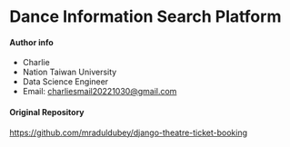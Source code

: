 # Dance Information Search Platform



#### Author info
- Charlie
- Nation Taiwan University
- Data Science Engineer
- Email: charliesmail20221030@gmail.com

#### Original Repository

https://github.com/mraduldubey/django-theatre-ticket-booking
